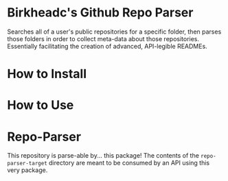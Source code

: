 # Birkheadc's Github Repo Parser

Searches all of a user's public repositories for a specific folder, then parses those folders in order to collect meta-data about those repositories. Essentially facilitating the creation of advanced, API-legible READMEs.

# How to Install

# How to Use

# Repo-Parser

This repository is parse-able by... this package! The contents of the `repo-parser-target` directory are meant to be consumed by an API using this very package.